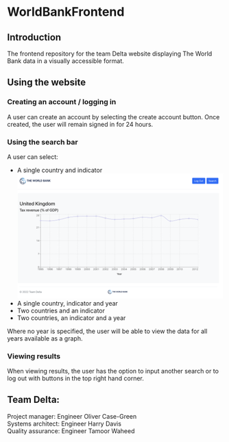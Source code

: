 # WorldBankFrontend

## Introduction

The frontend repository for the team Delta website displaying The World Bank data in a visually accessible format.

## Using the website

### Creating an account / logging in

A user can create an account by selecting the create account button. Once created, the user will remain signed in for 24 hours.

### Using the search bar

A user can select:

- A single country and indicator
  <img src='./imgs/1c1i.png'>
- A single country, indicator and year
- Two countries and an indicator
- Two countries, an indicator and a year

Where no year is specified, the user will be able to view the data for all years available as a graph.

### Viewing results

When viewing results, the user has the option to input another search or to log out with buttons in the top right hand corner.

## Team Delta:

Project manager: Engineer Oliver Case-Green<br>
Systems architect: Engineer Harry Davis<br>
Quality assurance: Engineer Tamoor Waheed<br>
